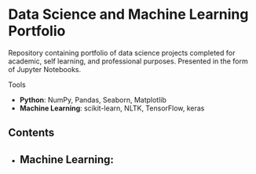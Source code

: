 # Data Science and Machine Learning Portfolio
Repository containing portfolio of data science projects completed for academic, self learning, and professional purposes. Presented in the form of Jupyter Notebooks.

Tools
  - **Python**: NumPy, Pandas, Seaborn, Matplotlib
  - **Machine Learning**: scikit-learn, NLTK, TensorFlow, keras

## Contents
- ## Machine Learning:
